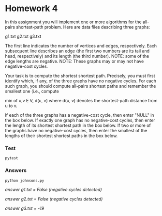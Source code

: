 # Homework 4

In this assignment you will implement one or more algorithms for the all-pairs
shortest-path problem. Here are data files describing three graphs:

g1.txt
g2.txt
g3.txt

The first line indicates the number of vertices and edges, respectively. Each
subsequent line describes an edge (the first two numbers are its tail and head,
respectively) and its length (the third number). NOTE: some of the edge lengths
are negative. NOTE: These graphs may or may not have negative-cost cycles.

Your task is to compute the shortest shortest path. Precisely, you must first
identify which, if any, of the three graphs have no negative cycles. For each
such graph, you should compute all-pairs shortest paths and remember the smallest
one (i.e., compute
 
min of u,v E V, d(u, v) where d(u, v) denotes the shortest-path distance from
u to v.

If each of the three graphs has a negative-cost cycle, then enter "NULL" in the
box below. If exactly one graph has no negative-cost cycles, then enter the length
of its shortest shortest path in the box below. If two or more of the graphs have
no negative-cost cycles, then enter the smallest of the lengths of their shortest
shortest paths in the box below.

### Test
`pytest`

### Answers

`python johnsons.py`

*answer g1.txt = False (negative cycles detected)*

*answer g2.txt = False (negative cycles detected)*

*answer g3.txt = -19*